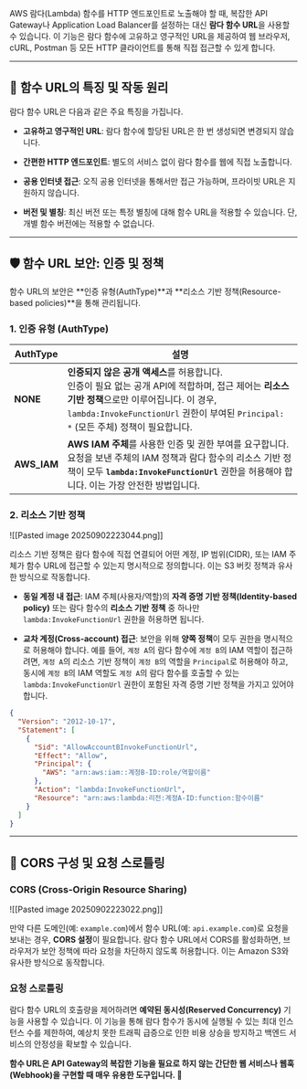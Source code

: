 
AWS 람다(Lambda) 함수를 HTTP 엔드포인트로 노출해야 할 때, 복잡한 API Gateway나 Application Load Balancer를 설정하는 대신 **람다 함수 URL**을 사용할 수 있습니다. 이 기능은 람다 함수에 고유하고 영구적인 URL을 제공하여 웹 브라우저, cURL, Postman 등 모든 HTTP 클라이언트를 통해 직접 접근할 수 있게 합니다.

---

## 🔗 함수 URL의 특징 및 작동 원리

람다 함수 URL은 다음과 같은 주요 특징을 가집니다.

- **고유하고 영구적인 URL**: 람다 함수에 할당된 URL은 한 번 생성되면 변경되지 않습니다.
    
- **간편한 HTTP 엔드포인트**: 별도의 서비스 없이 람다 함수를 웹에 직접 노출합니다.
    
- **공용 인터넷 접근**: 오직 공용 인터넷을 통해서만 접근 가능하며, 프라이빗 URL은 지원하지 않습니다.
    
- **버전 및 별칭**: 최신 버전 또는 특정 별칭에 대해 함수 URL을 적용할 수 있습니다. 단, 개별 함수 버전에는 적용할 수 없습니다.

---

## 🛡️ 함수 URL 보안: 인증 및 정책

함수 URL의 보안은 **인증 유형(AuthType)**과 **리소스 기반 정책(Resource-based policies)**을 통해 관리됩니다.

### 1. **인증 유형 (AuthType)**

|AuthType|설명|
|---|---|
|**NONE**|**인증되지 않은 공개 액세스**를 허용합니다. <br>인증이 필요 없는 공개 API에 적합하며, 접근 제어는 **리소스 기반 정책**으로만 이루어집니다. 이 경우, `lambda:InvokeFunctionUrl` 권한이 부여된 `Principal: *` (모든 주체) 정책이 필요합니다.|
|**AWS_IAM**|**AWS IAM 주체**를 사용한 인증 및 권한 부여를 요구합니다. <br>요청을 보낸 주체의 IAM 정책과 람다 함수의 리소스 기반 정책이 모두 **`lambda:InvokeFunctionUrl`** 권한을 허용해야 합니다. 이는 가장 안전한 방법입니다.|

### 2. **리소스 기반 정책**

![[Pasted image 20250902223044.png]]

리소스 기반 정책은 람다 함수에 직접 연결되어 어떤 계정, IP 범위(CIDR), 또는 IAM 주체가 함수 URL에 접근할 수 있는지 명시적으로 정의합니다. 이는 S3 버킷 정책과 유사한 방식으로 작동합니다.

- **동일 계정 내 접근**: IAM 주체(사용자/역할)의 **자격 증명 기반 정책(Identity-based policy)** 또는 람다 함수의 **리소스 기반 정책** 중 하나만 `lambda:InvokeFunctionUrl` 권한을 허용하면 됩니다.
    
- **교차 계정(Cross-account) 접근**: 보안을 위해 **양쪽 정책**이 모두 권한을 명시적으로 허용해야 합니다. 예를 들어, `계정 A`의 람다 함수에 `계정 B`의 IAM 역할이 접근하려면, `계정 A`의 리소스 기반 정책이 `계정 B`의 역할을 `Principal`로 허용해야 하고, 동시에 `계정 B`의 IAM 역할도 `계정 A`의 람다 함수를 호출할 수 있는 `lambda:InvokeFunctionUrl` 권한이 포함된 자격 증명 기반 정책을 가지고 있어야 합니다.

```JSON
{
  "Version": "2012-10-17",
  "Statement": [
    {
      "Sid": "AllowAccountBInvokeFunctionUrl",
      "Effect": "Allow",
      "Principal": {
        "AWS": "arn:aws:iam::계정B-ID:role/역할이름"
      },
      "Action": "lambda:InvokeFunctionUrl",
      "Resource": "arn:aws:lambda:리전:계정A-ID:function:함수이름"
    }
  ]
}
```

---

## 🤝 CORS 구성 및 요청 스로틀링

### **CORS (Cross-Origin Resource Sharing)**

![[Pasted image 20250902223022.png]]

만약 다른 도메인(예: `example.com`)에서 함수 URL(예: `api.example.com`)로 요청을 보내는 경우, **CORS 설정**이 필요합니다. 람다 함수 URL에서 CORS를 활성화하면, 브라우저가 보안 정책에 따라 요청을 차단하지 않도록 허용합니다. 이는 Amazon S3와 유사한 방식으로 동작합니다.

### **요청 스로틀링**

람다 함수 URL의 호출량을 제어하려면 **예약된 동시성(Reserved Concurrency)** 기능을 사용할 수 있습니다. 이 기능을 통해 람다 함수가 동시에 실행될 수 있는 최대 인스턴스 수를 제한하여, 예상치 못한 트래픽 급증으로 인한 비용 상승을 방지하고 백엔드 서비스의 안정성을 확보할 수 있습니다.

**함수 URL은 API Gateway의 복잡한 기능을 필요로 하지 않는 간단한 웹 서비스나 웹훅(Webhook)을 구현할 때 매우 유용한 도구입니다. 🚀**